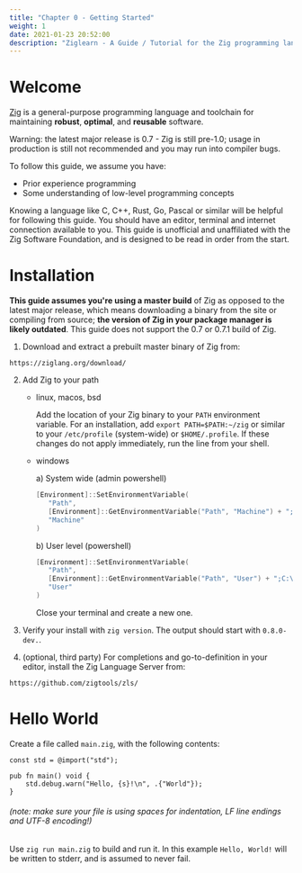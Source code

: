 ```yaml
---
title: "Chapter 0 - Getting Started"
weight: 1
date: 2021-01-23 20:52:00
description: "Ziglearn - A Guide / Tutorial for the Zig programming language. Install and get started with ziglang here."
---
```


# Welcome

[Zig](https://ziglang.org) is a general-purpose programming language and toolchain for maintaining __robust__, __optimal__, and __reusable__ software.

Warning: the latest major release is 0.7 - Zig is still pre-1.0; usage in production is still not recommended and you may run into compiler bugs.

To follow this guide, we assume you have:
   * Prior experience programming
   * Some understanding of low-level programming concepts

Knowing a language like C, C++, Rust, Go, Pascal or similar will be helpful for following this guide. You should have an editor, terminal and internet connection available to you. This guide is unofficial and unaffiliated with the Zig Software Foundation, and is designed to be read in order from the start.

# Installation

**This guide assumes you're using a master build** of Zig as opposed to the latest major release, which means downloading a binary from the site or compiling from source; **the version of Zig in your package manager is likely outdated**. This guide does not support the 0.7 or 0.7.1 build of Zig.

1.  Download and extract a prebuilt master binary of Zig from:
```
https://ziglang.org/download/
```

2. Add Zig to your path
   - linux, macos, bsd

      Add the location of your Zig binary to your `PATH` environment variable. For an installation, add `export PATH=$PATH:~/zig` or similar to your `/etc/profile` (system-wide) or `$HOME/.profile`. If these changes do not apply immediately, run the line from your shell.
   - windows

      a) System wide (admin powershell)

      ```powershell
      [Environment]::SetEnvironmentVariable(
         "Path",
         [Environment]::GetEnvironmentVariable("Path", "Machine") + ";C:\your-path\zig-windows-x86_64-your-version",
         "Machine"
      )
      ```

      b) User level (powershell)

      ```powershell
      [Environment]::SetEnvironmentVariable(
         "Path",
         [Environment]::GetEnvironmentVariable("Path", "User") + ";C:\your-path\zig-windows-x86_64-your-version",
         "User"
      )
      ```

      Close your terminal and create a new one.

3. Verify your install with `zig version`. The output should start with `0.8.0-dev.`.

4. (optional, third party) For completions and go-to-definition in your editor, install the Zig Language Server from:
```
https://github.com/zigtools/zls/
```

# Hello World

Create a file called `main.zig`, with the following contents:

```zig
const std = @import("std");

pub fn main() void {
    std.debug.warn("Hello, {s}!\n", .{"World"});
}
```
###### (note: make sure your file is using spaces for indentation, LF line endings and UTF-8 encoding!)

Use `zig run main.zig` to build and run it. In this example `Hello, World!` will be written to stderr, and is assumed to never fail.
